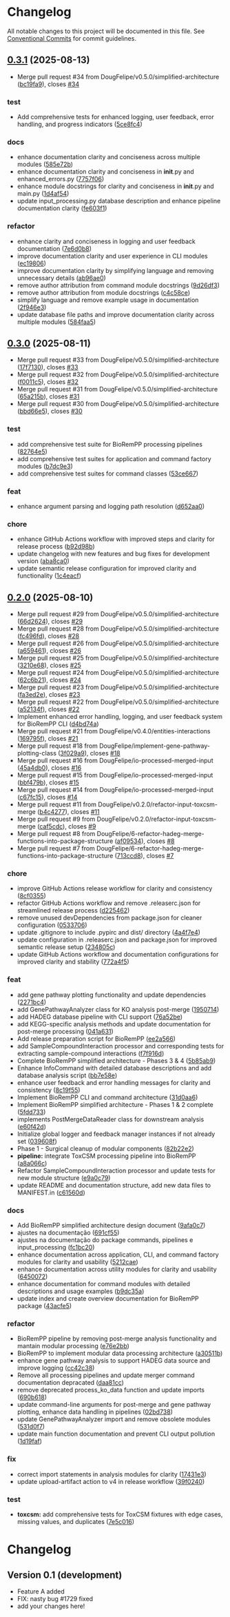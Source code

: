 # Changelog

All notable changes to this project will be documented in this file. See [Conventional Commits](https://conventionalcommits.org) for commit guidelines.

## [0.3.1](https://github.com/DougFelipe/biorempp/compare/v0.3.0...v0.3.1) (2025-08-13)


* Merge pull request #34 from DougFelipe/v0.5.0/simplified-architecture ([bc19fa9](https://github.com/DougFelipe/biorempp/commit/bc19fa9307c8a1411455d895ea928b95c8469a4b)), closes [#34](https://github.com/DougFelipe/biorempp/issues/34)


### test

* Add comprehensive tests for enhanced logging, user feedback, error handling, and progress indicators ([5ce8fc4](https://github.com/DougFelipe/biorempp/commit/5ce8fc4a7b92c2432a1d23bcabf19eb778dbaa26))


### docs

* enhance documentation clarity and conciseness across multiple modules ([585e72b](https://github.com/DougFelipe/biorempp/commit/585e72b895f159b5e5759bca01e00905d93c9ad6))
* enhance documentation clarity and conciseness in __init__.py and enhanced_errors.py ([7757f06](https://github.com/DougFelipe/biorempp/commit/7757f067669ef8b3efd79e71c2c09296d651a93f))
* enhance module docstrings for clarity and conciseness in __init__.py and main.py ([1d4af54](https://github.com/DougFelipe/biorempp/commit/1d4af540753771aa50b7dc1fa39f651c7530fcad))
* update input_processing.py  database description and enhance pipeline documentation clarity ([fe603f1](https://github.com/DougFelipe/biorempp/commit/fe603f1f260bb438b2a60d1c20b7715adfe492da))


### refactor

* enhance clarity and conciseness in logging and user feedback documentation ([7e6d0b8](https://github.com/DougFelipe/biorempp/commit/7e6d0b81df198b264a7d6db093afa4ca6376a723))
* improve documentation clarity and user experience in CLI modules ([ec19806](https://github.com/DougFelipe/biorempp/commit/ec198068c7b29ab72e98a9926d54454562b290ae))
* improve documentation clarity by simplifying language and removing unnecessary details ([ab96ae0](https://github.com/DougFelipe/biorempp/commit/ab96ae0b9481d25499ca67a47933a42db682061f))
* remove author attribution from command module docstrings ([9d26df3](https://github.com/DougFelipe/biorempp/commit/9d26df3e7f7034a84ff3bb685a832c0772051d6e))
* remove author attribution from module docstrings ([c4c58ce](https://github.com/DougFelipe/biorempp/commit/c4c58ce3010170fd350009bed6aa2ec0df61abd6))
* simplify language and remove example usage in documentation ([2f946e3](https://github.com/DougFelipe/biorempp/commit/2f946e3343e6478101ca269aec2d34a3544259ad))
* update database file paths and improve documentation clarity across multiple modules ([584faa5](https://github.com/DougFelipe/biorempp/commit/584faa5aca932ac8182c6976ffd3d104f4de9e66))

## [0.3.0](https://github.com/DougFelipe/biorempp/compare/v0.2.0...v0.3.0) (2025-08-11)


* Merge pull request #33 from DougFelipe/v0.5.0/simplified-architecture ([17f7130](https://github.com/DougFelipe/biorempp/commit/17f71303c96b3154a0acc4cc840a3bd21bedd29f)), closes [#33](https://github.com/DougFelipe/biorempp/issues/33)
* Merge pull request #32 from DougFelipe/v0.5.0/simplified-architecture ([f0011c5](https://github.com/DougFelipe/biorempp/commit/f0011c5ac0526ec7beeaf428385eb7e02ad604b7)), closes [#32](https://github.com/DougFelipe/biorempp/issues/32)
* Merge pull request #31 from DougFelipe/v0.5.0/simplified-architecture ([65a215b](https://github.com/DougFelipe/biorempp/commit/65a215b9cbeb974049902458eaae9dfb52294b3a)), closes [#31](https://github.com/DougFelipe/biorempp/issues/31)
* Merge pull request #30 from DougFelipe/v0.5.0/simplified-architecture ([bbd66e5](https://github.com/DougFelipe/biorempp/commit/bbd66e58205ddc778a8899162453ebf1356f2677)), closes [#30](https://github.com/DougFelipe/biorempp/issues/30)


### test

* add comprehensive test suite for BioRemPP processing pipelines ([82764e5](https://github.com/DougFelipe/biorempp/commit/82764e58a6e686688722b6c34b5558b137d438d4))
* add comprehensive test suites for application and command factory modules ([b7dc9e3](https://github.com/DougFelipe/biorempp/commit/b7dc9e3ab35681f91f8f102d5c401944cfe42636))
* add comprehensive test suites for command classes ([53ce667](https://github.com/DougFelipe/biorempp/commit/53ce667c7f0c8d2b6f97176a00e9d887337ca203))


### feat

* enhance argument parsing and logging path resolution ([d652aa0](https://github.com/DougFelipe/biorempp/commit/d652aa00d39ae88b4b49ec9d8b67963902fcb7a7))


### chore

* enhance GitHub Actions workflow with improved steps and clarity for release process ([b92d98b](https://github.com/DougFelipe/biorempp/commit/b92d98bb72d1338eb438c7801b915dc221a5ab40))
* update changelog with new features and bug fixes for development version ([aba8ca0](https://github.com/DougFelipe/biorempp/commit/aba8ca08d8286b1ed348b2ac0fff56786887f3eb))
* update semantic release configuration for improved clarity and functionality ([1c4eacf](https://github.com/DougFelipe/biorempp/commit/1c4eacf6dcdf3c80df61726e57773f3016641634))

## [0.2.0](https://github.com/DougFelipe/biorempp/compare/v0.1.0...v0.2.0) (2025-08-10)


* Merge pull request #29 from DougFelipe/v0.5.0/simplified-architecture ([66d2624](https://github.com/DougFelipe/biorempp/commit/66d2624a5a0a13d834a7ea2cfff81f1e06a38780)), closes [#29](https://github.com/DougFelipe/biorempp/issues/29)
* Merge pull request #28 from DougFelipe/v0.5.0/simplified-architecture ([fc496fd](https://github.com/DougFelipe/biorempp/commit/fc496fdfbea58f98112b33a36142fd589c6d1b5b)), closes [#28](https://github.com/DougFelipe/biorempp/issues/28)
* Merge pull request #26 from DougFelipe/v0.5.0/simplified-architecture ([a659461](https://github.com/DougFelipe/biorempp/commit/a6594611083ef9a16aa26d3852a69a48e55c9f79)), closes [#26](https://github.com/DougFelipe/biorempp/issues/26)
* Merge pull request #25 from DougFelipe/v0.5.0/simplified-architecture ([3210e68](https://github.com/DougFelipe/biorempp/commit/3210e682cc2428c8a69ee29b7941cf8eaeb7a5a5)), closes [#25](https://github.com/DougFelipe/biorempp/issues/25)
* Merge pull request #24 from DougFelipe/v0.5.0/simplified-architecture ([62c6b21](https://github.com/DougFelipe/biorempp/commit/62c6b21f1dd2c8d03b86939e9e095959b5a7f122)), closes [#24](https://github.com/DougFelipe/biorempp/issues/24)
* Merge pull request #23 from DougFelipe/v0.5.0/simplified-architecture ([fa3ed2e](https://github.com/DougFelipe/biorempp/commit/fa3ed2ecf7857ae07baa941fea5b0ecf2a964403)), closes [#23](https://github.com/DougFelipe/biorempp/issues/23)
* Merge pull request #22 from DougFelipe/v0.5.0/simplified-architecture ([a52134f](https://github.com/DougFelipe/biorempp/commit/a52134f9f2a14c3311f8aefe42c9ff1d5b988982)), closes [#22](https://github.com/DougFelipe/biorempp/issues/22)
* Implement enhanced error handling, logging, and user feedback system for BioRemPP CLI ([d4bd74a](https://github.com/DougFelipe/biorempp/commit/d4bd74a472a88bf78129cffb8855951b37aa9c56))
* Merge pull request #21 from DougFelipe/v0.4.0/entities-interactions ([169795f](https://github.com/DougFelipe/biorempp/commit/169795f1cad4357daa30fe8263e91e4726969f87)), closes [#21](https://github.com/DougFelipe/biorempp/issues/21)
* Merge pull request #18 from DougFelipe/implement-gene-pathway-plotting-class ([3f029a9](https://github.com/DougFelipe/biorempp/commit/3f029a90c0f926c1e74811248fc4e88af8cfa94f)), closes [#18](https://github.com/DougFelipe/biorempp/issues/18)
* Merge pull request #16 from DougFelipe/io-processed-merged-input ([45a4db0](https://github.com/DougFelipe/biorempp/commit/45a4db0a20d75fdd64efb837735c4477852e2f9d)), closes [#16](https://github.com/DougFelipe/biorempp/issues/16)
* Merge pull request #15 from DougFelipe/io-processed-merged-input ([bbf479b](https://github.com/DougFelipe/biorempp/commit/bbf479bc10caf0ff665249a5e6953314931dcf73)), closes [#15](https://github.com/DougFelipe/biorempp/issues/15)
* Merge pull request #14 from DougFelipe/io-processed-merged-input ([c67fc15](https://github.com/DougFelipe/biorempp/commit/c67fc15c3110d42cacdadd8ab0d178ef40a9cae1)), closes [#14](https://github.com/DougFelipe/biorempp/issues/14)
* Merge pull request #11 from DougFelipe/v0.2.0/refactor-input-toxcsm-merge ([b4c4277](https://github.com/DougFelipe/biorempp/commit/b4c4277f1c63b76b1f9928add2eb6eb4aff00bdd)), closes [#11](https://github.com/DougFelipe/biorempp/issues/11)
* Merge pull request #9 from DougFelipe/v0.2.0/refactor-input-toxcsm-merge ([caf5cdc](https://github.com/DougFelipe/biorempp/commit/caf5cdce93d51a886f92c9cbf2c86469b34287a6)), closes [#9](https://github.com/DougFelipe/biorempp/issues/9)
* Merge pull request #8 from DougFelipe/6-refactor-hadeg-merge-functions-into-package-structure ([af09534](https://github.com/DougFelipe/biorempp/commit/af09534b6b00f5b743b4d8b83187485a03777c5d)), closes [#8](https://github.com/DougFelipe/biorempp/issues/8)
* Merge pull request #7 from DougFelipe/6-refactor-hadeg-merge-functions-into-package-structure ([713ccd8](https://github.com/DougFelipe/biorempp/commit/713ccd86528966ae3c471ae990441b9aa17fb21c)), closes [#7](https://github.com/DougFelipe/biorempp/issues/7)


### chore

* improve GitHub Actions release workflow for clarity and consistency ([8cf0355](https://github.com/DougFelipe/biorempp/commit/8cf0355065d58fcdbd2ade3222bf230f2746fe32))
* refactor GitHub Actions workflow and remove .releaserc.json for streamlined release process ([d225462](https://github.com/DougFelipe/biorempp/commit/d2254621e8f0dcdfa5afbdbbca362e7c1b779ef4))
* remove unused devDependencies from package.json for cleaner configuration ([0533706](https://github.com/DougFelipe/biorempp/commit/05337061c5e13da8b0ae7e54616a8554fc5e47d5))
* update .gitignore to include .pypirc and dist/ directory ([4a4f7e4](https://github.com/DougFelipe/biorempp/commit/4a4f7e47b6877cc12c0ffbc7e51611f051f05422))
* update configuration in .releaserc.json and package.json for improved semantic release setup ([234805c](https://github.com/DougFelipe/biorempp/commit/234805ce2312c109c21b3b81505a77db26519b3d))
* update GitHub Actions workflow and documentation configurations for improved clarity and stability ([772a4f5](https://github.com/DougFelipe/biorempp/commit/772a4f50eff991006c6c6663d6892407a6139d8e))


### feat

* add gene pathway plotting functionality and update dependencies ([2271bc4](https://github.com/DougFelipe/biorempp/commit/2271bc4900095cbc3b13178b4c83f51afcc0208b))
* add GenePathwayAnalyzer class for KO analysis post-merge ([1950714](https://github.com/DougFelipe/biorempp/commit/1950714ec83c794158181aa599f2778c5a527b36))
* add HADEG database pipeline with CLI support ([76a52be](https://github.com/DougFelipe/biorempp/commit/76a52bef1947cbf6ca9a9816ddef152d966b5ded))
* add KEGG-specific analysis methods and update documentation for post-merge processing ([041a631](https://github.com/DougFelipe/biorempp/commit/041a6318eb70f124806d2e89e47371a1d219b8a0))
* Add release preparation script for BioRemPP ([ee2a566](https://github.com/DougFelipe/biorempp/commit/ee2a56670f9bb0f16727f6b512d9459c12836f18))
* add SampleCompoundInteraction processor and corresponding tests for extracting sample-compound interactions ([f7f916d](https://github.com/DougFelipe/biorempp/commit/f7f916d4e739d514bcb19e832acab9e78a8622fd))
* Complete BioRemPP simplified architecture - Phases 3 & 4 ([5b85ab9](https://github.com/DougFelipe/biorempp/commit/5b85ab92c598b8cda88d90097cab141cc0b31ba3))
* Enhance InfoCommand with detailed database descriptions and add database analysis script ([bb7e58e](https://github.com/DougFelipe/biorempp/commit/bb7e58ec668ad549470fb32e3081c4d31a542b11))
* enhance user feedback and error handling messages for clarity and consistency ([8c19f55](https://github.com/DougFelipe/biorempp/commit/8c19f550f99087bff36ca32ed39bc165ed3f23ab))
* Implement BioRemPP CLI and command architecture ([31d0aa6](https://github.com/DougFelipe/biorempp/commit/31d0aa62b2e3e8794c4acee8f398ef66c0cc109f))
* Implement BioRemPP simplified architecture - Phases 1 & 2 complete ([5fdd733](https://github.com/DougFelipe/biorempp/commit/5fdd733057d25243dce0c07bc069a750a2ffae4e))
* implements PostMergeDataReader class for downstream analysis ([e60f42d](https://github.com/DougFelipe/biorempp/commit/e60f42d63627f44bfe6d2df0aa7fbb15671c68b2))
* Initialize global logger and feedback manager instances if not already set ([039608f](https://github.com/DougFelipe/biorempp/commit/039608f3ef5151c84547b9a81f62ac6e4dd4c5b8))
* Phase 1 - Surgical cleanup of modular components ([82b22e2](https://github.com/DougFelipe/biorempp/commit/82b22e2784b12848e491662c426486fbf79651bc))
* **pipeline:** integrate ToxCSM processing pipeline into BioRemPP ([a8a066c](https://github.com/DougFelipe/biorempp/commit/a8a066c347a82ca76baa2d849c8301b3a78fcb7a))
* Refactor SampleCompoundInteraction processor and update tests for new module structure ([e9a0c79](https://github.com/DougFelipe/biorempp/commit/e9a0c79c6fc1cfde3e51f285b4b230de5606c51a))
* update README and documentation structure, add new data files to MANIFEST.in ([c61560d](https://github.com/DougFelipe/biorempp/commit/c61560d2bd95ab62ac56085c7248f9187ecba4df))


### docs

* Add BioRemPP simplified architecture design document ([9afa0c7](https://github.com/DougFelipe/biorempp/commit/9afa0c7476e402e530b816c13c3fce282e8e4e7b))
* ajustes na documentação ([691cf55](https://github.com/DougFelipe/biorempp/commit/691cf551a07cb7380fe1f640fe077b5752304d5a))
* ajustes na documentação do package commands, pipelines e input_processing ([fc1bc20](https://github.com/DougFelipe/biorempp/commit/fc1bc20abe1c7979afecba531d99df2a33ee38af))
* enhance documentation across application, CLI, and command factory modules for clarity and usability ([5212cae](https://github.com/DougFelipe/biorempp/commit/5212caeb8d0f9f1dc8e461d8e0e07a1ef62d3585))
* enhance documentation across utility modules for clarity and usability ([6450072](https://github.com/DougFelipe/biorempp/commit/6450072966d2986685ebd48f2481c153257c7828))
* enhance documentation for command modules with detailed descriptions and usage examples ([b9dc35a](https://github.com/DougFelipe/biorempp/commit/b9dc35ac443a8779fa95af3e0af600d61d072cf9))
* update index and create overview documentation for BioRemPP package ([43acfe5](https://github.com/DougFelipe/biorempp/commit/43acfe5e49b6f7e852053b04058e9df5023114d8))


### refactor

* BioRemPP pipeline by removing post-merge analysis functionality and mantain modular processing ([e76e2bb](https://github.com/DougFelipe/biorempp/commit/e76e2bb4533588d3bb4ede74eab3742bc0787f74))
* BioRemPP to implement modular data processing architecture ([a30511b](https://github.com/DougFelipe/biorempp/commit/a30511b756bab8287c94d5d29d601058bb9f0b6e))
* enhance gene pathway analysis to support HADEG data source and improve logging ([cc42c38](https://github.com/DougFelipe/biorempp/commit/cc42c38f86f9602a1684c3f2112b7cf472e11a94))
* Remove all processing pipelines and update merger command documentation depracated ([daa81cc](https://github.com/DougFelipe/biorempp/commit/daa81ccb9a397d1247ae281fb14ebd9e2add3aab))
* remove deprecated process_ko_data function and update imports ([690b618](https://github.com/DougFelipe/biorempp/commit/690b618d2f00b138c509fdd10e0154cfe8d21ab0))
* update command-line arguments for post-merge and gene pathway plotting, enhance data handling in pipelines ([02bd738](https://github.com/DougFelipe/biorempp/commit/02bd7382560d396a24174c5b1a1203859ffb636b))
* update GenePathwayAnalyzer import and remove obsolete modules ([531d0f7](https://github.com/DougFelipe/biorempp/commit/531d0f7b07cc6a913812dd1bdd75710a7b3be972))
* update main function documentation and prevent CLI output pollution ([1d19faf](https://github.com/DougFelipe/biorempp/commit/1d19fafe627643036e8ed2793b4627f99ebdcc2f))


### fix

* correct import statements in analysis modules for clarity ([17431e3](https://github.com/DougFelipe/biorempp/commit/17431e383881d8c8d2362751cf9193ae0128fb19))
* update upload-artifact action to v4 in release workflow ([39f0240](https://github.com/DougFelipe/biorempp/commit/39f024082e6c26bf8489bcefcf690b7f97a91d91))


### test

* **toxcsm:** add comprehensive tests for ToxCSM fixtures with edge cases, missing values, and duplicates ([7e5c016](https://github.com/DougFelipe/biorempp/commit/7e5c01609e01525a525782ab289f80a848159331))

# Changelog

## Version 0.1 (development)

- Feature A added
- FIX: nasty bug #1729 fixed
- add your changes here!
